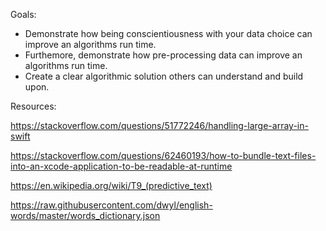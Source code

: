 Goals:
- Demonstrate how being conscientiousness with your data choice can improve an algorithms run time.
- Furthemore, demonstrate how pre-processing data can improve an algorithms run time.
- Create a clear algorithmic solution others can understand and build upon.

Resources:

https://stackoverflow.com/questions/51772246/handling-large-array-in-swift

https://stackoverflow.com/questions/62460193/how-to-bundle-text-files-into-an-xcode-application-to-be-readable-at-runtime

https://en.wikipedia.org/wiki/T9_(predictive_text)

https://raw.githubusercontent.com/dwyl/english-words/master/words_dictionary.json

